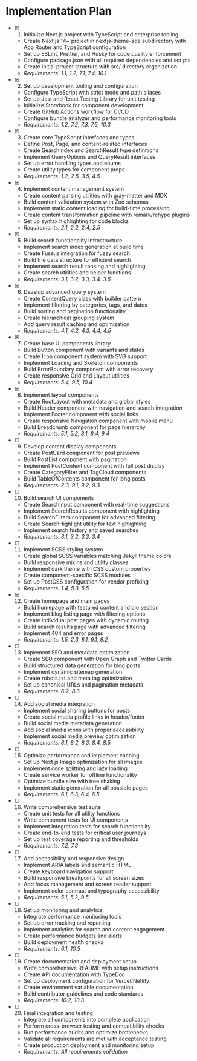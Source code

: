# Implementation Plan

- [x] 1. Initialize Next.js project with TypeScript and enterprise tooling
  - Create Next.js 14+ project in nextjs-theme-ade subdirectory with App Router and TypeScript configuration
  - Set up ESLint, Prettier, and Husky for code quality enforcement
  - Configure package.json with all required dependencies and scripts
  - Create initial project structure with src/ directory organization
  - _Requirements: 1.1, 1.2, 7.1, 7.4, 10.1_

- [x] 2. Set up development tooling and configuration
  - Configure TypeScript with strict mode and path aliases
  - Set up Jest and React Testing Library for unit testing
  - Initialize Storybook for component development
  - Create GitHub Actions workflow for CI/CD
  - Configure bundle analyzer and performance monitoring tools
  - _Requirements: 1.2, 7.2, 7.3, 7.5, 10.3_

- [x] 3. Create core TypeScript interfaces and types
  - Define Post, Page, and content-related interfaces
  - Create SearchIndex and SearchResult type definitions
  - Implement QueryOptions and QueryResult interfaces
  - Set up error handling types and enums
  - Create utility types for component props
  - _Requirements: 1.2, 2.5, 3.5, 4.5_

- [x] 4. Implement content management system
  - Create content parsing utilities with gray-matter and MDX
  - Build content validation system with Zod schemas
  - Implement static content loading for build-time processing
  - Create content transformation pipeline with remark/rehype plugins
  - Set up syntax highlighting for code blocks
  - _Requirements: 2.1, 2.2, 2.4, 2.5_

- [x] 5. Build search functionality infrastructure
  - Implement search index generation at build time
  - Create Fuse.js integration for fuzzy search
  - Build trie data structure for efficient search
  - Implement search result ranking and highlighting
  - Create search utilities and helper functions
  - _Requirements: 3.1, 3.2, 3.3, 3.4, 3.5_

- [x] 6. Develop advanced query system
  - Create ContentQuery class with builder pattern
  - Implement filtering by categories, tags, and dates
  - Build sorting and pagination functionality
  - Create hierarchical grouping system
  - Add query result caching and optimization
  - _Requirements: 4.1, 4.2, 4.3, 4.4, 4.5_

- [x] 7. Create base UI components library
  - Build Button component with variants and states
  - Create Icon component system with SVG support
  - Implement Loading and Skeleton components
  - Build ErrorBoundary component with error recovery
  - Create responsive Grid and Layout utilities
  - _Requirements: 5.4, 9.5, 10.4_

- [x] 8. Implement layout components
  - Create RootLayout with metadata and global styles
  - Build Header component with navigation and search integration
  - Implement Footer component with social links
  - Create responsive Navigation component with mobile menu
  - Build Breadcrumb component for page hierarchy
  - _Requirements: 5.1, 5.2, 8.1, 8.4, 9.4_

- [ ] 9. Develop content display components
  - Create PostCard component for post previews
  - Build PostList component with pagination
  - Implement PostContent component with full post display
  - Create CategoryFilter and TagCloud components
  - Build TableOfContents component for long posts
  - _Requirements: 2.3, 9.1, 9.2, 9.3_

- [ ] 10. Build search UI components
  - Create SearchInput component with real-time suggestions
  - Implement SearchResults component with highlighting
  - Build SearchFilters component for advanced filtering
  - Create SearchHighlight utility for text highlighting
  - Implement search history and saved searches
  - _Requirements: 3.1, 3.2, 3.3, 3.4_

- [ ] 11. Implement SCSS styling system
  - Create global SCSS variables matching Jekyll theme colors
  - Build responsive mixins and utility classes
  - Implement dark theme with CSS custom properties
  - Create component-specific SCSS modules
  - Set up PostCSS configuration for vendor prefixing
  - _Requirements: 1.4, 5.3, 5.5_

- [x] 12. Create homepage and main pages
  - Build homepage with featured content and bio section
  - Implement blog listing page with filtering options
  - Create individual post pages with dynamic routing
  - Build search results page with advanced filtering
  - Implement 404 and error pages
  - _Requirements: 1.5, 2.3, 8.1, 9.1, 9.2_

- [ ] 13. Implement SEO and metadata optimization
  - Create SEO component with Open Graph and Twitter Cards
  - Build structured data generation for blog posts
  - Implement dynamic sitemap generation
  - Create robots.txt and meta tag optimization
  - Set up canonical URLs and pagination metadata
  - _Requirements: 6.2, 8.3_

- [ ] 14. Add social media integration
  - Implement social sharing buttons for posts
  - Create social media profile links in header/footer
  - Build social media metadata generation
  - Add social media icons with proper accessibility
  - Implement social media preview optimization
  - _Requirements: 8.1, 8.2, 8.3, 8.4, 8.5_

- [ ] 15. Optimize performance and implement caching
  - Set up Next.js Image optimization for all images
  - Implement code splitting and lazy loading
  - Create service worker for offline functionality
  - Optimize bundle size with tree shaking
  - Implement static generation for all possible pages
  - _Requirements: 6.1, 6.3, 6.4, 6.5_

- [ ] 16. Write comprehensive test suite
  - Create unit tests for all utility functions
  - Write component tests for UI components
  - Implement integration tests for search functionality
  - Create end-to-end tests for critical user journeys
  - Set up test coverage reporting and thresholds
  - _Requirements: 7.2, 7.3_

- [ ] 17. Add accessibility and responsive design
  - Implement ARIA labels and semantic HTML
  - Create keyboard navigation support
  - Build responsive breakpoints for all screen sizes
  - Add focus management and screen reader support
  - Implement color contrast and typography accessibility
  - _Requirements: 5.1, 5.2, 9.5_

- [ ] 18. Set up monitoring and analytics
  - Integrate performance monitoring tools
  - Set up error tracking and reporting
  - Implement analytics for search and content engagement
  - Create performance budgets and alerts
  - Build deployment health checks
  - _Requirements: 6.1, 10.5_

- [ ] 19. Create documentation and deployment setup
  - Write comprehensive README with setup instructions
  - Create API documentation with TypeDoc
  - Set up deployment configuration for Vercel/Netlify
  - Create environment variable documentation
  - Build contributor guidelines and code standards
  - _Requirements: 10.2, 10.3_

- [ ] 20. Final integration and testing
  - Integrate all components into complete application
  - Perform cross-browser testing and compatibility checks
  - Run performance audits and optimize bottlenecks
  - Validate all requirements are met with acceptance testing
  - Create production deployment and monitoring setup
  - _Requirements: All requirements validation_